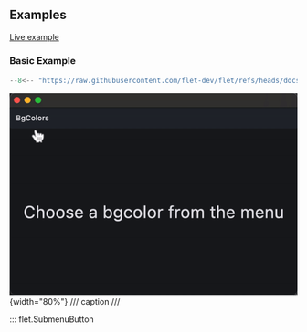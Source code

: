 ## Examples

[Live example](https://flet-controls-gallery.fly.dev/buttons/submenubutton)

### Basic Example

```python
--8<-- "https://raw.githubusercontent.com/flet-dev/flet/refs/heads/docs/sdk/python/examples/controls/submenu-button/basic.py"
```

![basic](https://raw.githubusercontent.com/flet-dev/flet/docs/sdk/python/examples/python/controls/submenu-button/media/basic.gif){width="80%"}
/// caption
///

::: flet.SubmenuButton
